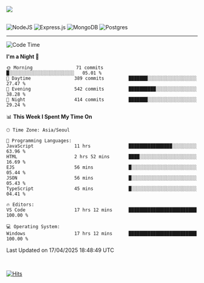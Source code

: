 ![](https://github-readme-stats.vercel.app/api?username=hqnseung&theme=dark&show_icons=true&hide_border=false&include_all_commits=false&count_private=true) <br/><br/>

![NodeJS](https://img.shields.io/badge/node.js-6DA55F?style=for-the-badge&logo=node.js&logoColor=white) 
![Express.js](https://img.shields.io/badge/express.js-%23404d59.svg?style=for-the-badge&logo=express&logoColor=%2361DAFB) ![MongoDB](https://img.shields.io/badge/MongoDB-%234ea94b.svg?style=for-the-badge&logo=mongodb&logoColor=white) ![Postgres](https://img.shields.io/badge/postgres-%23316192.svg?style=for-the-badge&logo=postgresql&logoColor=white)

---


<!--START_SECTION:waka-->
![Code Time](http://img.shields.io/badge/Code%20Time-291%20hrs%2056%20mins-blue)

**I'm a Night 🦉** 

```text
🌞 Morning                71 commits          █░░░░░░░░░░░░░░░░░░░░░░░░   05.01 % 
🌆 Daytime                389 commits         ███████░░░░░░░░░░░░░░░░░░   27.47 % 
🌃 Evening                542 commits         ██████████░░░░░░░░░░░░░░░   38.28 % 
🌙 Night                  414 commits         ███████░░░░░░░░░░░░░░░░░░   29.24 % 
```


📊 **This Week I Spent My Time On** 

```text
🕑︎ Time Zone: Asia/Seoul

💬 Programming Languages: 
JavaScript               11 hrs              ████████████████░░░░░░░░░   63.96 % 
HTML                     2 hrs 52 mins       ████░░░░░░░░░░░░░░░░░░░░░   16.69 % 
EJS                      56 mins             █░░░░░░░░░░░░░░░░░░░░░░░░   05.44 % 
JSON                     56 mins             █░░░░░░░░░░░░░░░░░░░░░░░░   05.43 % 
TypeScript               45 mins             █░░░░░░░░░░░░░░░░░░░░░░░░   04.41 % 

🔥 Editors: 
VS Code                  17 hrs 12 mins      █████████████████████████   100.00 % 

💻 Operating System: 
Windows                  17 hrs 12 mins      █████████████████████████   100.00 % 
```


 Last Updated on 17/04/2025 18:48:49 UTC
<!--END_SECTION:waka-->

<br>

[![Hits](https://hits.seeyoufarm.com/api/count/incr/badge.svg?url=https%3A%2F%2Fgithub.com%2Fhqnseung&count_bg=%2379C83D&title_bg=%23555555&icon=&icon_color=%23E7E7E7&title=hits&edge_flat=false)](https://hits.seeyoufarm.com)

